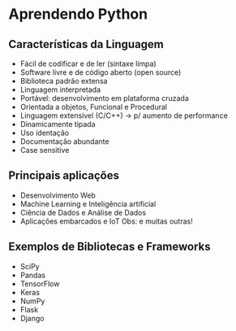 # Aprendendo Python

## Características da Linguagem
- Fácil de codificar e de ler (sintaxe limpa)
- Software livre e de código aberto (open source)
- Biblioteca padrão extensa
- Linguagem interpretada
- Portável: desenvolvimento em plataforma cruzada
- Orientada a objetos, Funcional e Procedural
- Linguagem extensível (C/C++) -> p/ aumento de performance
- Dinamicamente tipada
- Uso identação
- Documentação abundante
- Case sensitive

## Principais aplicações 
- Desenvolvimento Web 
- Machine Learning e Inteligência artificial
- Ciência de Dados e Análise de Dados
- Aplicações embarcados e IoT
Obs: e muitas outras!

## Exemplos de Bibliotecas e Frameworks
- SciPy 
- Pandas
- TensorFlow
- Keras
- NumPy
- Flask
- Django 
